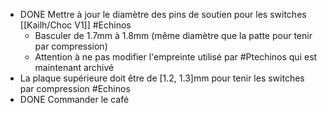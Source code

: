 - DONE Mettre à jour le diamètre des pins de soutien pour les switches [[Kailh/Choc V1]]  #Echinos
	- Basculer de 1.7mm à 1.8mm (même diamètre que la patte pour tenir par compression)
	- Attention à ne pas modifier l'empreinte utilisé par #Ptechinos qui est maintenant archivé
- La plaque supérieure doit être de [1.2, 1.3]mm pour tenir les switches par compression #Echinos
- DONE Commander le café